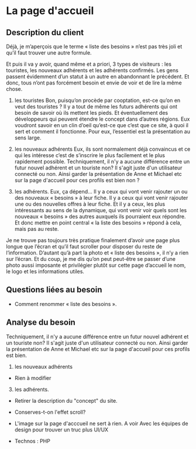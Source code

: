 # La page d'accueil

## Description du client
Déjà, je m’aperçois que le terme « liste des besoins » n’est pas très joli et qu’il faut trouver une autre formule.

Et puis il va y avoir, quand même et a priori, 3 types de visiteurs : les touristes, les nouveaux adhérents et les adhérents confirmés. Les gens passent évidemment d’un statut à un autre en abandonnant le précédent. Et donc, tous n’ont pas forcément besoin et envie de voir et de lire la même chose.

1. les touristes
Bon, puisqu’on procède par cooptation, est-ce qu’on en veut des touristes ? Il y a tout de même les futurs adhérents qui ont besoin de savoir où ils mettent les pieds. Et éventuellement des développeurs qui peuvent étendre le concept dans d’autres régions.
Eux voudront savoir en un clin d’oeil qu’est-ce que c’est que ce site, à quoi il sert et comment il fonctionne. Pour eux, l’essentiel est la présentation au sens large.

2. les nouveaux adhérents
Eux, ils sont normalement déjà convaincus et ce qui les intéresse c’est de s’inscrire le plus facilement et le plus rapidement possible.
Techniquement, il n'y a aucune différence entre un futur nouvel adhérent et un touriste non? Il s'agit juste d'un utilisateur connecté ou non. Ainsi garder la présentation de Anne et Michael etc sur la page d'accueil pour ces profils est bien non ?

3. les adhérents.
Eux, ça dépend…
Il y a ceux qui vont venir rajouter un ou des nouveaux « besoins » à leur fiche.
Il y a ceux qui vont venir rajouter une ou des nouvelles offres à leur fiche.
Et il y a ceux, les plus intéressants au sens de la dynamique, qui vont venir voir quels sont les nouveaux « besoins » des autres auxquels ils pourraient eux répondre.
Et donc mettre en point central « la liste des besoins » répond à cela, mais pas au reste.


Je ne trouve pas toujours très pratique finalement d’avoir une page plus longue que l’écran et qu’il faut scroller pour disposer du reste de l’information. D’autant qu’à part la photo et « liste des besoins », il n’y a rien sur l’écran.
Et du coup, je me dis qu’on peut peut-être se passer d’une photo aussi imposante et privilégier plutôt sur cette page d’accueil le nom, le logo et les informations utiles.

## Questions liées au besoin
 * Comment renommer « liste des besoins ». 
## Analyse du besoin

Techniquement, il n'y a aucune différence entre un futur nouvel adhérent et un touriste non? Il s'agit juste d'un utilisateur connecté ou non. Ainsi garder la présentation de Anne et Michael etc sur la page d'accueil pour ces profils est bien. 


1. les nouveaux adhérents
 * Rien à modifier
3. les adhérents.
 * Retirer la description du "concept" du site.

 * Conserves-t-on l'effet scroll?
 * L'image sur la page d'acccueil ne sert à rien. A voir Avec les équipes de design pour trouver un truc plus UI/UX


 * Technos : PHP
